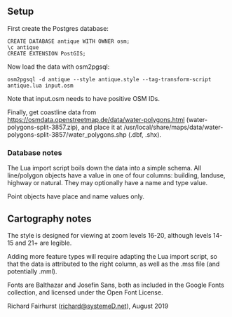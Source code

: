 ## Setup

First create the Postgres database:

    CREATE DATABASE antique WITH OWNER osm;
    \c antique
    CREATE EXTENSION PostGIS;

Now load the data with osm2pgsql:

    osm2pgsql -d antique --style antique.style --tag-transform-script antique.lua input.osm
	
Note that input.osm needs to have positive OSM IDs.

Finally, get coastline data from https://osmdata.openstreetmap.de/data/water-polygons.html (water-polygons-split-3857.zip), and place it at /usr/local/share/maps/data/water-polygons-split-3857/water_polygons.shp (.dbf, .shx).

### Database notes

The Lua import script boils down the data into a simple schema. All line/polygon objects have a value in one of four columns: building, landuse, highway or natural. They may optionally have a name and type value.

Point objects have place and name values only.


## Cartography notes

The style is designed for viewing at zoom levels 16-20, although levels 14-15 and 21+ are legible.

Adding more feature types will require adapting the Lua import script, so that the data is attributed to the right column, as well as the .mss file (and potentially .mml).

Fonts are Balthazar and Josefin Sans, both as included in the Google Fonts collection, and licensed under the Open Font License.



Richard Fairhurst (richard@systemeD.net), August 2019
